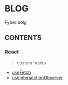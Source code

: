 # BLOG

Fyber bolg

## CONTENTS

### React

> custom hooks

- [useFetch]()
- [useIntersectionObserver]()

